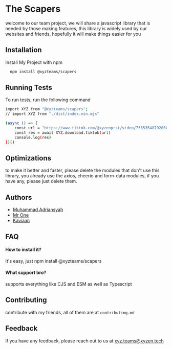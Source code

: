 
# The Scapers

welcome to our team project, we will share a javascript library that is needed by those making features, this library is widely used by our websites and friends, hopefully it will make things easier for you

## Installation

Install My Project with npm

```bash
  npm install @xyzteams/scapers
```
    
## Running Tests

To run tests, run the following command

```bash
import XYZ from "@xyzteams/scapers";
// import XYZ from "./dist/index.min.mjs"

(async () => {
    const url = "https://www.tiktok.com/@xyzenprst/video/7335354879206001927"
    const res = await XYZ.download.tiktok(url)
    console.log(res)
})()
```


## Optimizations

to make it better and faster, please delete the modules that don't use this library, you already use the axios, cheerio and form-data modules, if you have any, please just delete them.


## Authors

- [Muhammad Adriansyah](https://www.github.com/xyzencode)
- [Mr One](https://www.github.com/onepunya)
- [Kaviaan](https://github.com/kaviaann)

## FAQ

#### How to install it?

It's easy, just npm install @xyzteams/scapers


#### What support bro?

supports everything like CJS and ESM as well as Typescript


## Contributing

contribute with my friends, all of them are at `contributing.md`


## Feedback

If you have any feedback, please reach out to us at xyz.teams@xyzen.tech
